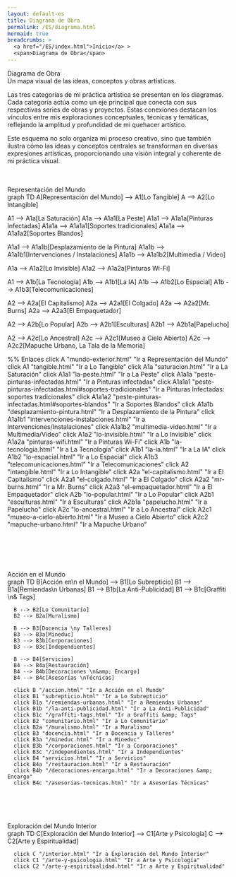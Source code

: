 ```yaml
---
layout: default-es
title: Diagrama de Obra
permalink: /ES/diagrama.html
mermaid: true
breadcrumbs: >
  <a href="/ES/index.html">Inicio</a> >
  <span>Diagrama de Obra</span>
---
```


<div class="titulo">Diagrama de Obra</div>
<div class="subtitulo">
  Un mapa visual de las ideas, conceptos y obras artísticas.
</div>
<p class="parrafo">
  Las tres categorías de mi práctica artística se presentan en los diagramas. Cada categoría actúa como un eje principal que conecta con sus respectivas series de obras y proyectos. Estas conexiones destacan los vínculos entre mis exploraciones conceptuales, técnicas y temáticas, reflejando la amplitud y profundidad de mi quehacer artístico.
</p>
<p class="parrafo">
  Este esquema no solo organiza mi proceso creativo, sino que también ilustra cómo las ideas y conceptos centrales se transforman en diversas expresiones artísticas, proporcionando una visión integral y coherente de mi práctica visual.
</p>
  <br><br>

<!-- Representación del Mundo -->
<div class="subtitulo">Representación del Mundo</div>
<div class="mermaid">
graph TD
  A[Representación del Mundo] --> A1[Lo Tangible]
  A --> A2[Lo Intangible]

  A1 --> A1a[La Saturación]
  A1a --> A1a1[La Peste]
  A1a1 --> A1a1a[Pinturas Infectadas]
  A1a1a --> A1a1a1[Soportes tradicionales]
  A1a1a --> A1a1a2[Soportes Blandos]

  A1a1 --> A1a1b[Desplazamiento de la Pintura]
  A1a1b --> A1a1b1[Intervenciones / Instalaciones]
  A1a1b --> A1a1b2[Multimedia / Video]

  A1a --> A1a2[Lo Invisible]
  A1a2 --> A1a2a[Pinturas Wi-Fi]

  A1 --> A1b[La Tecnología]
  A1b --> A1b1[La IA]
  A1b --> A1b2[Lo Espacial]
  A1b --> A1b3[Telecomunicaciones]

  A2 --> A2a[El Capitalismo]
  A2a --> A2a1[El Colgado]
  A2a --> A2a2[Mr. Burns]
  A2a --> A2a3[El Empaquetador]

  A2 --> A2b[Lo Popular]
  A2b --> A2b1[Esculturas]
  A2b1 --> A2b1a[Papelucho]

  A2 --> A2c[Lo Ancestral]
  A2c --> A2c1[Museo a Cielo Abierto]
  A2c --> A2c2[Mapuche Urbano, La Tala de la Memoria]

  %% Enlaces
  click A "mundo-exterior.html" "Ir a Representación del Mundo"
  click A1 "tangible.html" "Ir a Lo Tangible"
  click A1a "saturacion.html" "Ir a La Saturación"
  click A1a1 "la-peste.html" "Ir a La Peste"
  click A1a1a "peste-pinturas-infectadas.html" "Ir a Pinturas infectadas"
  click A1a1a1 "peste-pinturas-infectadas.html#soportes-tradicionales" "Ir a Pinturas Infectadas: soportes tradicionales"
  click A1a1a2 "peste-pinturas-infectadas.html#soportes-blandos" "Ir a Soportes Blandos"
  click A1a1b "desplazamiento-pintura.html" "Ir a Desplazamiento de la Pintura"
  click A1a1b1 "intervenciones-instalaciones.html" "Ir a Intervenciones/Instalaciones"
  click A1a1b2 "multimedia-video.html" "Ir a Multimedia/Video"
  click A1a2 "lo-invisible.html" "Ir a Lo Invisible"
  click A1a2a "pinturas-wifi.html" "Ir a Pinturas Wi-Fi"
  click A1b "la-tecnologia.html" "Ir a La Tecnología"
  click A1b1 "la-ia.html" "Ir a La IA"
  click A1b2 "lo-espacial.html" "Ir a Lo Espacial"
  click A1b3 "telecomunicaciones.html" "Ir a Telecomunicaciones"
  click A2 "intangible.html" "Ir a Lo Intangible"
  click A2a "el-capitalismo.html" "Ir a El Capitalismo"
  click A2a1 "el-colgado.html" "Ir a El Colgado"
  click A2a2 "mr-burns.html" "Ir a Mr. Burns"
  click A2a3 "el-empaquetador.html" "Ir a El Empaquetador"
  click A2b "lo-popular.html" "Ir a Lo Popular"
  click A2b1 "esculturas.html" "Ir a Esculturas"
  click A2b1a "papelucho.html" "Ir a Papelucho"
  click A2c "lo-ancestral.html" "Ir a Lo Ancestral"
  click A2c1 "museo-a-cielo-abierto.html" "Ir a Museo a Cielo Abierto"
  click A2c2 "mapuche-urbano.html" "Ir a Mapuche Urbano"
</div>

<br><br><br><br>
  <!-- 2) Acción en el Mundo -->
  <div class="subtitulo">Acción en el Mundo</div>
  <div class="mermaid">
    graph TD
      B[Acción en\n el Mundo] --> B1[Lo Subrepticio]
      B1 --> B1a[Remiendas\n Urbanas]
      B1 --> B1b[La Anti-Publicidad]
      B1 --> B1c[Graffiti \n&amp; Tags]

      B --> B2[Lo Comunitario]
      B2 --> B2a[Muralismo]

      B --> B3[Docencia \ny Talleres]
      B3 --> B3a[Mineduc]
      B3 --> B3b[Corporaciones]
      B3 --> B3c[Independientes]

      B --> B4[Servicios]
      B4 --> B4a[Restauración]
      B4 --> B4b[Decoraciones \n&amp; Encargo]
      B4 --> B4c[Asesorías \nTécnicas]

      click B "/accion.html" "Ir a Acción en el Mundo"
      click B1 "subrepticio.html" "Ir a Lo Subrepticio"
      click B1a "/remiendas-urbanas.html" "Ir a Remiendas Urbanas"
      click B1b "/la-anti-publicidad.html" "Ir a La Anti-Publicidad"
      click B1c "/graffiti-tags.html" "Ir a Graffiti &amp; Tags"
      click B2 "comunitario.html" "Ir a Lo Comunitario"
      click B2a "/muralismo.html" "Ir a Muralismo"
      click B3 "docencia.html" "Ir a Docencia y Talleres"
      click B3a "/mineduc.html" "Ir a Mineduc"
      click B3b "/corporaciones.html" "Ir a Corporaciones"
      click B3c "/independientes.html" "Ir a Independientes"
      click B4 "servicios.html" "Ir a Servicios"
      click B4a "/restauracion.html" "Ir a Restauración"
      click B4b "/decoraciones-encargo.html" "Ir a Decoraciones &amp; Encargo"
      click B4c "/asesorias-tecnicas.html" "Ir a Asesorías Técnicas"
  </div>
<br><br><br><br>
  <!-- 3) Exploración del Mundo Interior -->
  <div class="subtitulo">Exploración del Mundo Interior</div>
  <div class="mermaid">
    graph TD
      C[Exploración del Mundo Interior] --> C1[Arte y Psicología]
      C --> C2[Arte y Espiritualidad]

      click C "/interior.html" "Ir a Exploración del Mundo Interior"
      click C1 "/arte-y-psicologia.html" "Ir a Arte y Psicología"
      click C2 "/arte-y-espiritualidad.html" "Ir a Arte y Espiritualidad"
  </div>
<br><br>
